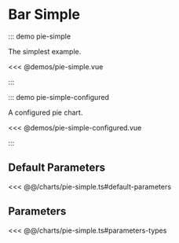 # Bar Simple

<chart-tags />

::: demo pie-simple

The simplest example.

<<< @demos/pie-simple.vue

:::

::: demo pie-simple-configured

A configured pie chart.

<<< @demos/pie-simple-configured.vue

:::

## Default Parameters

<<< @@/charts/pie-simple.ts#default-parameters

## Parameters

<<< @@/charts/pie-simple.ts#parameters-types
